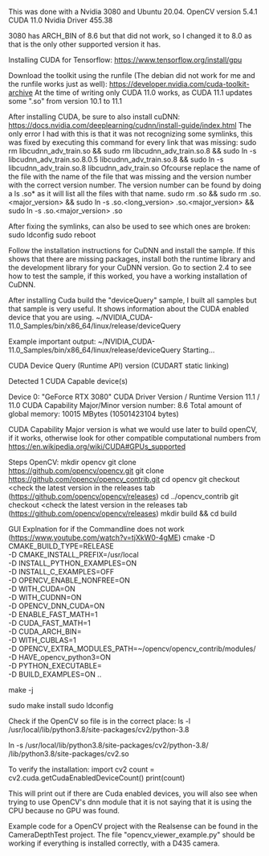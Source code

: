 This was done with a Nvidia 3080 and Ubuntu 20.04. 
OpenCV version 5.4.1
CUDA 11.0
Nvidia Driver 455.38

3080 has ARCH_BIN of 8.6 but that did not work, so I changed it to 8.0 as that is the only other supported version it has.

Installing CUDA for Tensorflow:
https://www.tensorflow.org/install/gpu

Download the toolkit using the runfile (The debian did not work for me and the runfile works just as well): https://developer.nvidia.com/cuda-toolkit-archive
At the time of writing only CUDA 11.0 works, as CUDA 11.1 updates some ".so" from version 10.1 to 11.1

After installing CUDA, be sure to also install cuDNN: https://docs.nvidia.com/deeplearning/cudnn/install-guide/index.html
The only error I had with this is that it was not recognizing some symlinks, this was fixed by executing this command for every link that was missing:
sudo rm libcudnn_adv_train.so && sudo rm libcudnn_adv_train.so.8 && sudo ln -s libcudnn_adv_train.so.8.0.5 libcudnn_adv_train.so.8 && sudo ln -s libcudnn_adv_train.so.8 libcudnn_adv_train.so
Ofcourse replace the name of the file with the name of the file that was missing and the version number with the correct version number.
The version number can be found by doing a ls <name>.so* as it will list all the files with that name.
sudo rm <name>.so && sudo rm <name>.so.<major_version> && sudo ln -s <name>.so.<long_version> <name>.so.<major_version> && sudo ln -s <name>.so.<major_version> <name>.so

After fixing the symlinks, can also be used to see which ones are broken:
sudo ldconfig
sudo reboot

Follow the installation instructions for CuDNN and install the sample.
If this shows that there are missing packages, install both the runtime library and the development library for your CuDNN version.
Go to section 2.4 to see how to test the sample, if this worked, you have a working installation of CuDNN.

After installing Cuda build the "deviceQuery" sample, I built all samples but that sample is very useful. It shows information about the CUDA enabled device that you are using.
~/NVIDIA_CUDA-11.0_Samples/bin/x86_64/linux/release/deviceQuery

Example important output:
~/NVIDIA_CUDA-11.0_Samples/bin/x86_64/linux/release/deviceQuery Starting...

 CUDA Device Query (Runtime API) version (CUDART static linking)

Detected 1 CUDA Capable device(s)

Device 0: "GeForce RTX 3080"
  CUDA Driver Version / Runtime Version          11.1 / 11.0
  CUDA Capability Major/Minor version number:    8.6
  Total amount of global memory:                 10015 MBytes (10501423104 bytes)

CUDA Capability Major version is what we would use later to build openCV, if it works, otherwise look for other compatible computational numbers from https://en.wikipedia.org/wiki/CUDA#GPUs_supported

Steps OpenCV:
mkdir opencv
git clone https://github.com/opencv/opencv.git
git clone https://github.com/opencv/opencv_contrib.git
cd opencv
git checkout <check the latest version in the releases tab (https://github.com/opencv/opencv/releases)
cd ../opencv_contrib
git checkout <check the latest version in the releases tab (https://github.com/opencv/opencv/releases)
mkdir build && cd build

GUI Explnation for if the Commandline does not work (https://www.youtube.com/watch?v=tjXkW0-4gME)
cmake -D CMAKE_BUILD_TYPE=RELEASE \
-D CMAKE_INSTALL_PREFIX=/usr/local \
-D INSTALL_PYTHON_EXAMPLES=ON \
-D INSTALL_C_EXAMPLES=OFF \
-D OPENCV_ENABLE_NONFREE=ON \
-D WITH_CUDA=ON \
-D WITH_CUDNN=ON \
-D OPENCV_DNN_CUDA=ON \
-D ENABLE_FAST_MATH=1 \
-D CUDA_FAST_MATH=1 \
-D CUDA_ARCH_BIN=<GPU CUDA Capability Major version> \
-D WITH_CUBLAS=1 \
-D OPENCV_EXTRA_MODULES_PATH=~/opencv/opencv_contrib/modules/ \
-D HAVE_opencv_python3=ON \
-D PYTHON_EXECUTABLE=<Python executable path> \
-D BUILD_EXAMPLES=ON ..

make -j<number of cores>

sudo make install
sudo ldconfig

Check if the OpenCV so file is in the correct place: 
ls -l /usr/local/lib/python3.8/site-packages/cv2/python-3.8

ln -s /usr/local/lib/python3.8/site-packages/cv2/python-3.8/<file name of so file> <Python Virtual Environment Path>/lib/python3.8/site-packages/cv2.so

To verify the installation:
import cv2
count = cv2.cuda.getCudaEnabledDeviceCount()
print(count)

This will print out if there are Cuda enabled devices, you will also see when trying to use OpenCV's dnn module that it is not saying that it is using the CPU because no GPU was found.

Example code for a OpenCV project with the Realsense can be found in the CameraDepthTest project.
The file "opencv_viewer_example.py" should be working if everything is installed correctly, with a D435 camera.
